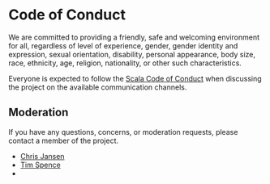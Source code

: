 # Code of Conduct

We are committed to providing a friendly, safe and welcoming environment for all, regardless of level of experience, gender, gender identity and expression, sexual orientation, disability, personal appearance, body size, race, ethnicity, age, religion, nationality, or other such characteristics.

Everyone is expected to follow the [Scala Code of Conduct] when discussing the project on the available communication channels.


## Moderation

If you have any questions, concerns, or moderation requests, please contact a member of the project.

- [Chris Jansen](mailto:chris.jansen@permutive.com)
- [Tim Spence](mailto:tim.spence@permutive.com)
-
[Scala Code of Conduct]: https://scala-lang.org/conduct/
